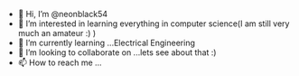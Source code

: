 - 👋 Hi, I’m @neonblack54
- 👀 I’m interested in learning everything in computer science(I am still very much an amateur :) )
- 🌱 I’m currently learning ...Electrical Engineering
- 💞️ I’m looking to collaborate on ...lets see about that :)
- 📫 How to reach me ...

<!---
neonblack54/neonblack54 is a ✨ special ✨ repository because its `README.md` (this file) appears on your GitHub profile.
You can click the Preview link to take a look at your changes.
--->
